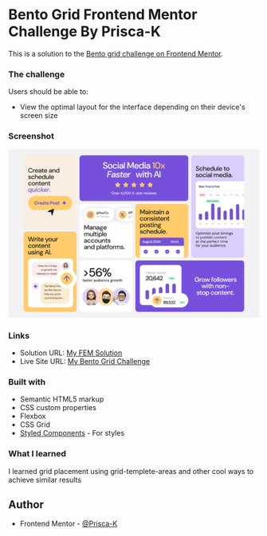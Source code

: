 # Bento Grid Frontend Mentor Challenge By Prisca-K

This is a solution to the [Bento grid challenge on Frontend Mentor](https://www.frontendmentor.io/challenges/bento-grid-RMydElrlOj).

### The challenge

Users should be able to:

- View the optimal layout for the interface depending on their device's screen size

### Screenshot

![Screenshot of solution](my_screenshot.png)

### Links

- Solution URL: [My FEM Solution](https://your-solution-url.com)
- Live Site URL: [My Bento Grid Challenge](https://bento-grid-fem-challenge-qw029wgi0-prisca-ezehs-projects.vercel.app/)

### Built with

- Semantic HTML5 markup
- CSS custom properties
- Flexbox
- CSS Grid
- [Styled Components](https://styled-components.com/) - For styles

### What I learned

I learned grid placement using grid-templete-areas and other cool ways to achieve similar results

## Author

- Frontend Mentor - [@Prisca-K](https://www.frontendmentor.io/profile/Prisca-K)
